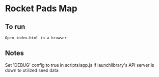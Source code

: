 # Rocket Pads Map

## To run

```sh
Open index.html in a browser
```

## Notes
Set 'DEBUG' config to true in scripts/app.js if launchlibrary's API server is down to utilized seed data